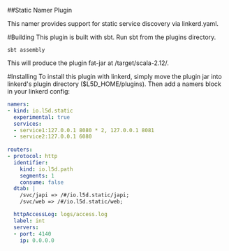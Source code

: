 ##Static Namer Plugin

This namer provides support for static service discovery via linkerd.yaml.

#Building
This plugin is built with sbt. Run sbt from the plugins directory.

```sbtshell
sbt assembly
```
This will produce the plugin fat-jar at /target/scala-2.12/.

#Installing
To install this plugin with linkerd, simply move the plugin jar into linkerd's plugin directory ($L5D_HOME/plugins). 
Then add a namers block in your linkerd config:

```yaml
namers:
- kind: io.l5d.static
  experimental: true
  services:
  - service1:127.0.0.1 8080 * 2, 127.0.0.1 8081
  - service2:127.0.0.1 6080
  
routers:
- protocol: http
  identifier:
    kind: io.l5d.path
    segments: 1
    consume: false
  dtab: |
    /svc/japi => /#/io.l5d.static/japi;
    /svc/web => /#/io.l5d.static/web;

  httpAccessLog: logs/access.log
  label: int
  servers:
  - port: 4140
    ip: 0.0.0.0
```